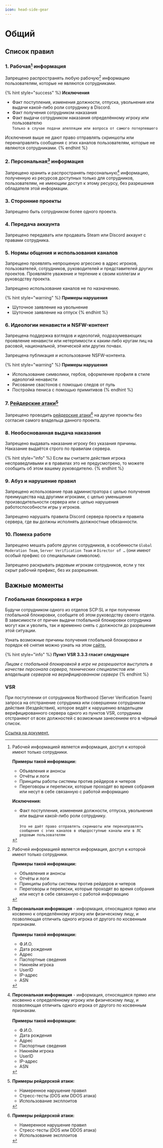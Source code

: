 ```yaml
---
icon: head-side-gear
---
```


# Общий

## Список правил

### 1. Рабочая[^1] информация

Запрещено распространять любую рабочую[^2] информацию пользователям, которые не являются сотрудниками.

{% hint style="success" %}
**Исключения**

* Факт поступления, изменения должности, отпуска, увольнения или выдачи какой-либо роли сотруднику в Discord.
* Факт получения сотрудником наказания
* Факт выдачи сотрудником наказания определённому игроку или пользователю\
  `Только в случае подачи апелляции или вопроса от самого потерпевшего`

Исключения выше не дают право отправлять скриншоты или перенаправлять сообщения с этих каналов пользователям, которые не являются сотрудниками.
{% endhint %}

### 2. Персональная[^3] информация

Запрещено хранить и распространять персональную[^4] информацию, полученную из ресурсов доступных только для сотрудников, пользователям, не имеющим доступ к этому ресурсу, без разрешения обладателя этой информации.

### 3. Сторонние проекты

Запрещено быть сотрудником более одного проекта.

### 4. Передача аккаунта

Запрещено передавать или продавать Steam или Discord аккаунт с правами сотрудника.

### 5. Нормы общения и использования каналов

Запрещено проявлять непрошеную агрессию в адрес игроков, пользователей, сотрудников, руководителей и представителей других проектов. Проявляйте уважение и терпение к своим коллегам и руководству проекта.

Запрещено использование каналов не по назначению.

{% hint style="warning" %}
**Примеры нарушения**

* Шуточное заявление на увольнение
* Шуточное заявление на отпуск
{% endhint %}

### 6. Идеологии ненависти и NSFW-контент

Запрещена поддержка взглядов и идеологий, подразумевающих проявление ненависти или нетерпимости к каким-либо кругам лиц на расовой, национальной, этнической или других почвах.

Запрещена публикация и использование NSFW-контента.

{% hint style="warning" %}
**Примеры нарушения**

* Использование символики, гербов, оформление профиля в стиле идеологий ненависти
* Рисование свастонов с помощью следов от пуль
* Постройка пениса с помощью примитивов
{% endhint %}

### 7. [Рейдерские атаки](#user-content-fn-5)[^5]

Запрещено проводить [рейдерские атаки](#user-content-fn-6)[^6] на другие проекты без согласия самого владельца данного проекта.

### 8. Необоснованная выдача наказания

Запрещено выдавать наказание игроку без указания причины. Наказание выдаётся строго по правилам сервера.&#x20;

{% hint style="info" %}
Если вы считаете действия игрока несправедливыми и в правилах это не предусмотрено, то можете сообщить об этом вашему руководителю.
{% endhint %}

### 9. Абуз и нарушение правил

Запрещено использование прав администратора с целью получения преимущества над другими игроками, с целью уменьшения производительности сервера или с целью нарушения работоспособности игры у игроков.

Запрещено нарушать правила Discord сервера проекта и правила сервера, где вы должны исполнять должностные обязанности.

### 10. Помеха работе

Запрещено мешать работе других сотрудников, в особенности `Global Moderation Team`, `Server Verification Team` и `Director of …` (они имеют особый префикс со специальным символом).&#x20;

Запрещено раскрывать рядовым игрокам сотрудников, если у тех скрыт рабочий префикс, без их разрешения.

## Важные моменты

### Глобальная блокировка в игре

Будучи сотрудником одного из отделов SCP:SL и при получении глобальной блокировки, сообщите об этом руководству своего отдела. В зависимости от причин выдачи глобальной блокировки сотрудника могут как и уволить, так и временно снять с должности до разрешения этой ситуации.

Узнать возможные причины получения глобальной блокировки и порядок её снятия можно узнать на этом [сайте](https://scpslgame.com/Ban_Policy.pdf)[.](https://scpslgame.com/Ban_Policy.pdf)

{% hint style="info" %}
**Пункт VSR 3.3.3 гласит следующее**

_Лицам с глобальной блокировкой в игре не разрешается выступать в качестве персонала сервера, технических специалистов или владельцев серверов на верифицированном сервере_
{% endhint %}

### VSR

При поступлении от сотрудников Northwood (Server Verification Team) запроса на отстранение сотрудника или совершении сотрудником действия (бездействия), которое ведёт к нарушению владельцем верифицированного сервера одного из пунктов VSR, сотрудника отстраняют от всех должностей с возможным занесением его в чёрный список.

[Ссылка на документ.](https://scpslgame.com/Verified_server_rules.pdf)

[^1]: Рабочей информацией является информация, доступ к которой имеют только сотрудники.



    **Примеры такой информации:**

    * Объявления и анонсы
    * Отчёты и логи
    * Принципы работы системы против рейдеров и читеров
    * Переговоры и переписки, которые проходят во время собрания или несут в себе связанную с работой информацию

    **Исключения:**

    * Факт поступления, изменения должности, отпуска, увольнения или выдачи какой-либо роли сотруднику.\
      \
      `Это не даёт право отправлять скриншоты или перенаправлять сообщения с этих каналов в общедоступные каналы или в ЛС рядовым пользователям`

[^2]: Рабочей информацией является информация, доступ к которой имеют только сотрудники.



    **Примеры такой информации:**

    * Объявления и анонсы
    * Отчёты и логи
    * Принципы работы системы против рейдеров и читеров
    * Переговоры и переписки, которые проходят во время собрания или несут в себе связанную с работой информацию

[^3]: **Персональная информация** - информация, относящаяся прямо или косвенно к определённому игроку или физическому лицу, и позволяющая отличить одного игрока от другого по косвенным признакам.\
    \
    **Примеры такой информации:**

    * Ф.И.О.
    * Дата рождения
    * Адрес
    * Паспортные сведения
    * Никнейм игрока
    * UserID
    * IP-адрес
    * ASN

[^4]: **Персональная информация** - информация, относящаяся прямо или косвенно к определённому игроку или физическому лицу, и позволяющая отличить одного игрока от другого по косвенным признакам.\
    \
    **Примеры такой информации:**

    * Ф.И.О.
    * Дата рождения
    * Адрес
    * Паспортные сведения
    * Никнейм игрока
    * UserID
    * IP-адрес
    * ASN

[^5]: **Примеры рейдерской атаки:**

    * Намеренное нарушение правил
    * Стресс-тесты (DOS или DDOS атака)
    * Использование эксплоитов

[^6]: **Примеры рейдерской атаки:**

    * Намеренное нарушение правил
    * Стресс-тесты (DOS или DDOS атака)
    * Использование эксплоитов
